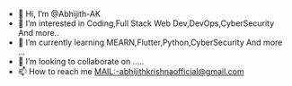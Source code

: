 - 👋 Hi, I’m @Abhijith-AK
- 👀 I’m interested in Coding,Full Stack Web Dev,DevOps,CyberSecurity And more..
- 🌱 I’m currently learning MEARN,Flutter,Python,CyberSecurity And more ...
- 💞️ I’m looking to collaborate on .....
- 📫 How to reach me <MAIL:-abhijithkrishnaofficial@gmail.com>

<!---
Abhijith-AK/Abhijith-AK is a ✨ special ✨ repository because its `README.md` (this file) appears on your GitHub profile.
You can click the Preview link to take a look at your changes.
--->
